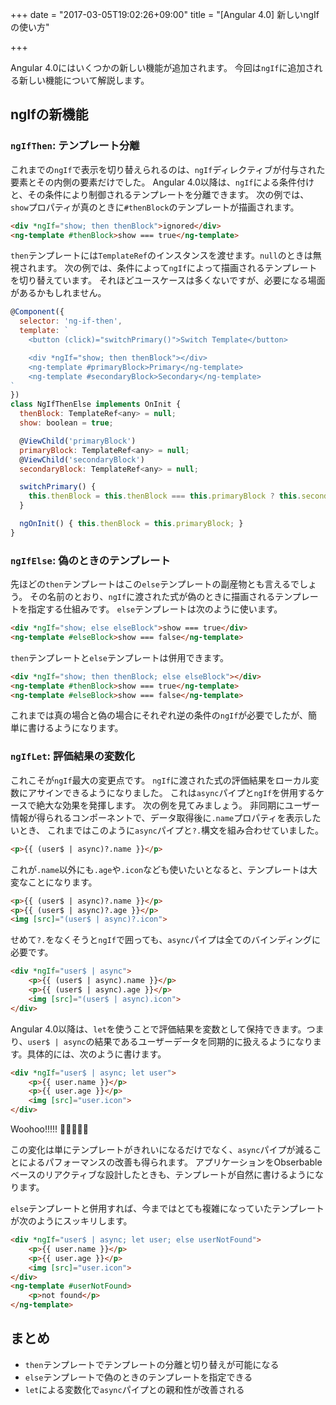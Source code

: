 +++
date = "2017-03-05T19:02:26+09:00"
title = "[Angular 4.0] 新しいngIfの使い方"

+++

Angular 4.0にはいくつかの新しい機能が追加されます。
今回は`ngIf`に追加される新しい機能について解説します。

<!--more-->

## ngIfの新機能

### `ngIfThen`: テンプレート分離

これまでの`ngIf`で表示を切り替えられるのは、`ngIf`ディレクティブが付与された要素とその内側の要素だけでした。
Angular 4.0以降は、`ngIf`による条件付けと、その条件により制御されるテンプレートを分離できます。
次の例では、`show`プロパティが真のときに`#thenBlock`のテンプレートが描画されます。

```html
<div *ngIf="show; then thenBlock">ignored</div>
<ng-template #thenBlock>show === true</ng-template>
```

`then`テンプレートには`TemplateRef`のインスタンスを渡せます。`null`のときは無視されます。
次の例では、条件によって`ngIf`によって描画されるテンプレートを切り替えています。
それほどユースケースは多くないですが、必要になる場面があるかもしれません。

```js
@Component({
  selector: 'ng-if-then',
  template: `
    <button (click)="switchPrimary()">Switch Template</button>

    <div *ngIf="show; then thenBlock"></div>
    <ng-template #primaryBlock>Primary</ng-template>
    <ng-template #secondaryBlock>Secondary</ng-template>
`
})
class NgIfThenElse implements OnInit {
  thenBlock: TemplateRef<any> = null;
  show: boolean = true;

  @ViewChild('primaryBlock')
  primaryBlock: TemplateRef<any> = null;
  @ViewChild('secondaryBlock')
  secondaryBlock: TemplateRef<any> = null;

  switchPrimary() {
    this.thenBlock = this.thenBlock === this.primaryBlock ? this.secondaryBlock : this.primaryBlock;
  }

  ngOnInit() { this.thenBlock = this.primaryBlock; }
}
```

### `ngIfElse`: 偽のときのテンプレート

先ほどの`then`テンプレートはこの`else`テンプレートの副産物とも言えるでしょう。
その名前のとおり、`ngIf`に渡された式が偽のときに描画されるテンプレートを指定する仕組みです。
`else`テンプレートは次のように使います。

```html
<div *ngIf="show; else elseBlock">show === true</div>
<ng-template #elseBlock>show === false</ng-template>
```

`then`テンプレートと`else`テンプレートは併用できます。


```html
<div *ngIf="show; then thenBlock; else elseBlock"></div>
<ng-template #thenBlock>show === true</ng-template>
<ng-template #elseBlock>show === false</ng-template>
```

これまでは真の場合と偽の場合にそれぞれ逆の条件の`ngIf`が必要でしたが、簡単に書けるようになります。

### `ngIfLet`: 評価結果の変数化

これこそが`ngIf`最大の変更点です。
`ngIf`に渡された式の評価結果をローカル変数にアサインできるようになりました。
これは`async`パイプと`ngIf`を併用するケースで絶大な効果を発揮します。
次の例を見てみましょう。
非同期にユーザー情報が得られるコンポーネントで、データ取得後に`.name`プロパティを表示したいとき、
これまではこのように`async`パイプと`?.`構文を組み合わせていました。

```html
<p>{{ (user$ | async)?.name }}</p>
```

これが`.name`以外にも`.age`や`.icon`なども使いたいとなると、テンプレートは大変なことになります。


```html
<p>{{ (user$ | async)?.name }}</p>
<p>{{ (user$ | async)?.age }}</p>
<img [src]="(user$ | async)?.icon">
```

せめて`?.`をなくそうと`ngIf`で囲っても、`async`パイプは全てのバインディングに必要です。

```html
<div *ngIf="user$ | async">
    <p>{{ (user$ | async).name }}</p>
    <p>{{ (user$ | async).age }}</p>
    <img [src]="(user$ | async).icon">
</div>
```

Angular 4.0以降は、`let`を使うことで評価結果を変数として保持できます。つまり、`user$ | async`の結果であるユーザーデータを同期的に扱えるようになります。具体的には、次のように書けます。

```html
<div *ngIf="user$ | async; let user">
    <p>{{ user.name }}</p>
    <p>{{ user.age }}</p>
    <img [src]="user.icon">
</div>
```

Woohoo!!!!! :tada::tada::tada::tada::tada:

この変化は単にテンプレートがきれいになるだけでなく、`async`パイプが減ることによるパフォーマンスの改善も得られます。
アプリケーションをObserbableベースのリアクティブな設計したときも、テンプレートが自然に書けるようになります。

`else`テンプレートと併用すれば、今まではとても複雑になっていたテンプレートが次のようにスッキリします。

```html
<div *ngIf="user$ | async; let user; else userNotFound">
    <p>{{ user.name }}</p>
    <p>{{ user.age }}</p>
    <img [src]="user.icon">
</div>
<ng-template #userNotFound>
    <p>not found</p>
</ng-template>
```

## まとめ

- `then`テンプレートでテンプレートの分離と切り替えが可能になる
- `else`テンプレートで偽のときのテンプレートを指定できる
- `let`による変数化で`async`パイプとの親和性が改善される

